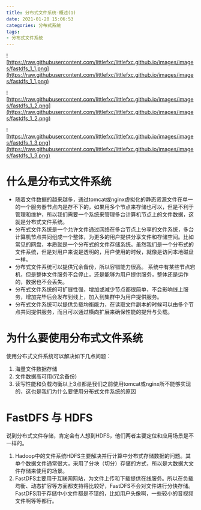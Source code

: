 ```yaml
---
title: 分布式文件系统-概述(1)
date: 2021-01-20 15:06:53
categories: 分布式系统
tags:
- 分布式文件系统
---
```


![https://raw.githubusercontent.com/littlefxc/littlefxc.github.io/images/images/fastdfs_1_1.png](https://raw.githubusercontent.com/littlefxc/littlefxc.github.io/images/images/fastdfs_1_1.png)

<!-- more -->

![https://raw.githubusercontent.com/littlefxc/littlefxc.github.io/images/images/fastdfs_1_2.png](https://raw.githubusercontent.com/littlefxc/littlefxc.github.io/images/images/fastdfs_1_2.png)

![https://raw.githubusercontent.com/littlefxc/littlefxc.github.io/images/images/fastdfs_1_3.png](https://raw.githubusercontent.com/littlefxc/littlefxc.github.io/images/images/fastdfs_1_3.png)

# 什么是分布式文件系统

- 随着文件数据的越来越多，通过tomcat或nginx虚拟化的静态资源文件在单一的一个服务器节点内是存不下的，如果用多个节点来存储也可以，但是不利于管理和维护，所以我们需要一个系统来管理多台计算机节点上的文件数据，这就是分布式文件系统。
- 分布式文件系统是一个允许文件通过网络在多台节点上分享的文件系统，多台计算机节点共同组成一个整体，为更多的用户提供分享文件和存储空间。比如常见的网盘，本质就是一个分布式的文件存储系统。虽然我们是一个分布式的文件系统，但是对用户来说是透明的，用户使用的时候，就像是访问本地磁盘一样。
- 分布式文件系统可以提供冗余备份，所以容错能力很高。 系统中有某些节点宕机，但是整体文件服务不会停止，还是能够为用户提供服务，整体还是运作的，数据也不会丢失。
- 分布式文件系统的可扩展性强，增加或减少节点都很简单，不会影响线上服务，增加完毕后会发布到线上，加入到集群中为用户提供服务。
- 分布式文件系统可以提供负载均衡能力，在读取文件副本的时候可以由多个节点共同提供服务，而且可以通过横向扩展来确保性能的提升与负载。

# 为什么要使用分布式文件系统

使用分布式文件系统可以解决如下几点问题：

1. 海量文件数据存储
2. 文件数据高可用(冗余备份)
3. 读写性能和负载均衡以上3点都是我们之前使用tomcat或nginx所不能够实现的，这也是我们为什么要使用分布式文件系统的原因

# FastDFS 与 HDFS

说到分布式文件存储，肯定会有人想到HDFS，他们两者主要定位和应用场景是不一样的。

1. Hadoop中的文件系统HDFS主要解决并行计算中分布式存储数据的问题。其单个数据文件通常很大，采用了分块（切分）存储的方式，所以是大数据大文件存储来使用的场景。
2. FastDFS主要用于互联网网站，为文件上传和下载提供在线服务。所以在负载均衡、动态扩容等方面都支持得比较好，FastDFS不会对文件进行分快存储。FastDFS用于存储中小文件都是不错的，比如用户头像啊，一些较小的音视频文件啊等等都行。